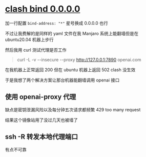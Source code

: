 # [clash bind 0.0.0.0](/2023/07/clash_bind_0.0.0.0.md)

加一行配置 `bind-address: "*"` 星号换成 0.0.0.0 也行

不过让我费解的是同样的 yaml 文件在我 Manjaro 系统上能翻墙但是在 ubuntu20.04 机器上步行

然后我用 curl 测试代理是否工作

> curl -L -v --insecure --proxy http://127.0.0.1:7890 openai.com

在我机器上正常返回 200 但在 ubuntu 机器上返回 502 clash 没生效

于是我想了两个解决方案让那台机器能翻墙调用 openai 接口

## 使用 openai-proxy 代理

缺点是密钥泄漏风险以及每分钟五次请求都频繁 429 too many request

结果这个镜像站用了没过几天也被墙了

## ssh -R 转发本地代理端口

有点不可靠
